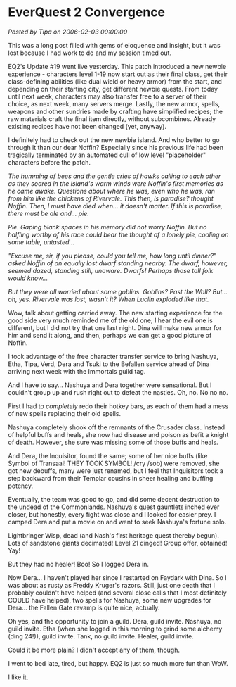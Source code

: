 # EverQuest 2 Convergence

*Posted by Tipa on 2006-02-03 00:00:00*

This was a long post filled with gems of eloquence and insight, but it was lost because I had work to do and my session timed out.

EQ2's Update #19 went live yesterday. This patch introduced a new newbie experience - characters level 1-19 now start out as their final class, get their class-defining abilities (like dual wield or heavy armor) from the start, and depending on their starting city, get different newbie quests. From today until next week, characters may also transfer free to a server of their choice, as next week, many servers merge. Lastly, the new armor, spells, weapons and other sundries made by crafting have simplified recipes; the raw materials craft the final item directly, without subcombines. Already existing recipes have not been changed (yet, anyway).

I definitely had to check out the new newbie island. And who better to go through it than our dear Noffin? Especially since his previous life had been tragically terminated by an automated cull of low level "placeholder" characters before the patch.

*The humming of bees and the gentle cries of hawks calling to each other as they soared in the island's warm winds were Noffin's first memories as he came awake. Questions about where he was, even who he was, ran from him like the chickens of Rivervale. This then, is paradise? thought Noffin. Then, I must have died when... it doesn't matter. If this is paradise, there must be ale and... pie.*

*Pie. Gaping blank spaces in his memory did not worry Noffin. But no halfling worthy of his race could bear the thought of a lonely pie, cooling on some table, untasted...*

*"Excuse me, sir, if you please, could you tell me, how long until dinner?" asked Noffin of an equally lost dwarf standing nearby. The dwarf, however, seemed dazed, standing still, unaware. Dwarfs! Perhaps those tall folk would know...*

*But they were all worried about some goblins. Goblins? Past the Wall? But... oh, yes. Rivervale was lost, wasn't it? When Luclin exploded like that.*

Wow, talk about getting carried away. The new starting experience for the good side very much reminded me of the old one; I hear the evil one is different, but I did not try that one last night. Dina will make new armor for him and send it along, and then, perhaps we can get a good picture of Noffin.

I took advantage of the free character transfer service to bring Nashuya, Etha, Tipa, Verd, Dera and Tsuki to the Befallen service ahead of Dina arriving next week with the Immortals guild tag.

And I have to say... Nashuya and Dera together were sensational. But I couldn't group up and rush right out to defeat the nasties. Oh, no. No no no.

First I had to *completely* redo their hotkey bars, as each of them had a mess of new spells replacing their old spells.

Nashuya completely shook off the remnants of the Crusader class. Instead of helpful buffs and heals, she now had disease and poison as befit a knight of death. However, she sure was missing some of those buffs and heals.

And Dera, the Inquisitor, found the same; some of her nice buffs (like Symbol of Transaal! THEY TOOK SYMBOL! /cry /sob) were removed, she got new debuffs, many were just renamed, but I feel that Inquisitors took a step backward from their Templar cousins in sheer healing and buffing potency.

Eventually, the team was good to go, and did some decent destruction to the undead of the Commonlands. Nashuya's quest gauntlets inched ever closer, but honestly, every fight was close and I looked for easier prey. I camped Dera and put a movie on and went to seek Nashuya's fortune solo.

Lightbringer Wisp, dead (and Nash's first heritage quest thereby begun). Lots of sandstone giants decimated! Level 21 dinged! Group offer, obtained! Yay!

But they had no healer! Boo! So I logged Dera in.

Now Dera... I haven't played her since I restarted on Faydark with Dina. So I was about as rusty as Freddy Kruger's razors. Still, just one death that I probably couldn't have helped (and several close calls that I most definitely COULD have helped), two spells for Nashuya, some new upgrades for Dera... the Fallen Gate revamp is quite nice, actually.

Oh yes, and the opportunity to join a guild. Dera, guild invite. Nashuya, no guild invite. Etha (when she logged in this morning to grind some alchemy (ding 24!)), guild invite. Tank, no guild invite. Healer, guild invite.

Could it be more plain? I didn't accept any of them, though.

I went to bed late, tired, but happy. EQ2 is just so much more fun than WoW.

I like it.
